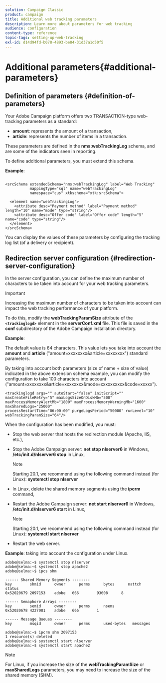 ```yaml
---
solution: Campaign Classic
product: campaign
title: Additional web tracking parameters
description: Learn more about parameters for web tracking
audience: configuration
content-type: reference
topic-tags: setting-up-web-tracking
exl-id: d14d94fd-b078-4893-be84-31d37a1d50f5
---
```

# Additional parameters{#additional-parameters}

## Definition of parameters {#definition-of-parameters}

Your Adobe Campaign platform offers two TRANSACTION-type web-tracking parameters as a standard:

* **amount**: represents the amount of a transaction,
* **article**: represents the number of items in a transaction.

These parameters are defined in the **nms:webTrackingLog** schema, and are some of the indicators seen in reporting.

To define additional parameters, you must extend this schema.

**Example**:

```

<srcSchema extendedSchema="nms:webTrackingLog" label="Web Tracking"
           mappingType="sql" name="webTrackingLog" 
           namespace="cus" xtkschema="xtk:srcSchema">

  <element name="webTrackingLog">
    <attribute desc="Payment method" label="Payment method" length="10" name="mode" type="string"/>
    <attribute desc="Offer code" label="Offer code" length="5" name="code" type="string"/>
  </element>
</srcSchema>

```

You can display the values of these parameters by configuring the tracking log list (of a delivery or recipient).

## Redirection server configuration {#redirection-server-configuration}

In the server configuration, you can define the maximum number of characters to be taken into account for your web tracking parameters.

>[!IMPORTANT]
>
>Increasing the maximum number of characters to be taken into account can impact the web tracking performance of your platform.

To do this, modify the **webTrackingParamSize** attribute of the **`<trackinglogd>`** element in the **serverConf.xml** file. This file is saved in the **conf** subdirectory of the Adobe Campaign installation directory.

**Example**:

The default value is 64 characters. This value lets you take into account the **amount** and **article** ("amount=xxxxxxxx&article=xxxxxxxx") standard parameters.

By taking into account both parameters (size of name + size of value) indicated in the above extension schema example, you can modify the configuration to take 100 characters into account ("amount=xxxxxxxx&article=xxxxxxxx&mode=xxxxxxxxxx&code=xxxxx").

```
<trackinglogd args="" autoStart="false" initScript="" maxCreateFileRetry="5" maxLogsSizeOnDiskMb="500"
maxProcessMemoryAlertMb="1800" maxProcessMemoryWarningMb="1600" maxSharedLogs="25000"
processRestartTime="06:00:00" purgeLogsPeriod="50000" runLevel="10"
webTrackingParamSize="64"/>
```

When the configuration has been modified, you must:

* Stop the web server that hosts the redirection module (Apache, IIS, etc.),
* Stop the Adobe Campaign server: **net stop nlserver6** in Windows, **/etc/init.d/nlserver6 stop** in Linux,

   >[!NOTE]
   >
   >Starting 20.1, we recommend using the following command instead (for Linux): **systemctl stop nlserver**

* In Linux, delete the shared memory segments using the **ipcrm** command,
* Restart the Adobe Campaign server: **net start nlserver6** in Windows, **/etc/init.d/nlserver6 start** in Linux,

   >[!NOTE]
   >
   >Starting 20.1, we recommend using the following command instead (for Linux): **systemctl start nlserver**

* Restart the web server.

**Example**: taking into account the configuration under Linux.

```
adobe@selma:~$ systemctl stop nlserver
adobe@selma:~$ systemctl stop apache2
adobe@selma:~$ ipcs shm

------ Shared Memory Segments --------
key        shmid      owner      perms      bytes      nattch     status      
0x52020679 2097153    adobe   666        93608      8                       

------ Semaphore Arrays --------
key        semid      owner      perms      nsems     
0x52020678 4227081    adobe   666        1         

------ Message Queues --------
key        msqid      owner      perms      used-bytes   messages    

adobe@selma:~$ ipcrm shm 2097153                             
1 resource(s) deleted
adobe@selma:~$ systemctl start nlserver
adobe@selma:~$ systemctl start apache2
```

>[!NOTE]
>
>For Linux, if you increase the size of the **webTrackingParamSize** or **maxSharedLogs** parameters, you may need to increase the size of the shared memory (SHM).
